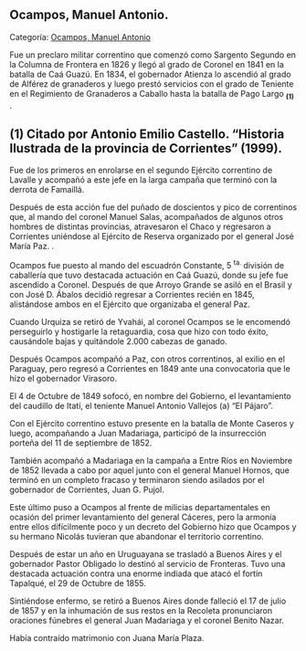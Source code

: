 ## Ocampos, Manuel Antonio.

Categoría: [Ocampos, Manuel Antonio](http://descubrircorrientes.com.ar/2012/index.php/3387-biografias/l-m-n-n-o-p-q/ocampos-manuel-antonio)

Fue un preclaro militar correntino que comenzó como Sargento Segundo en la Columna de Frontera en 1826 y llegó al grado de Coronel en 1841 en la batalla de Caá Guazú. En 1834, el gobernador Atienza lo ascendió al grado de Alférez de granaderos y luego prestó servicios con el grado de Teniente en el Regimiento de Granaderos a Caballo hasta la batalla de Pago Largo <sub><strong><span><span>(1)</span></span></strong></sub> .

## **(1)** Citado por Antonio Emilio Castello. “Historia Ilustrada de la provincia de Corrientes” (1999).

Fue de los primeros en enrolarse en el segundo Ejército correntino de Lavalle y acompañó a este jefe en la larga campaña que terminó con la derrota de Famaillá.

Después de esta acción fue del puñado de doscientos y pico de correntinos que, al mando del coronel Manuel Salas, acompañados de algunos otros hombres de distintas provincias, atravesaron el Chaco y regresaron a Corrientes uniéndose al Ejército de Reserva organizado por el general José María Paz. .

Ocampos fue puesto al mando del escuadrón Constante, 5 <sup><span><span>ta. </span></span></sup> división de caballería que tuvo destacada actuación en Caá Guazú, donde su jefe fue ascendido a Coronel. Después de que Arroyo Grande se asiló en el Brasil y con José D. Ábalos decidió regresar a Corrientes recién en 1845, alistándose ambos en el Ejército que organizaba el general Paz.

Cuando Urquiza se retiró de Yvahái, al coronel Ocampos se le encomendó perseguirlo y hostigarle la retaguardia, cosa que hizo con todo éxito, causándole bajas y quitándole 2.000 cabezas de ganado.

Después Ocampos acompañó a Paz, con otros correntinos, al exilio en el Paraguay, pero regresó a Corrientes en 1849 ante una convocatoria que le hizo el gobernador Virasoro.

El 4 de Octubre de 1849 sofocó, en nombre del Gobierno, el levantamiento del caudillo de Itatí, el teniente Manuel Antonio Vallejos (a) “El Pájaro”.

Con el Ejército correntino estuvo presente en la batalla de Monte Caseros y luego, acompañando a Juan Madariaga, participó de la insurrección porteña del 11 de septiembre de 1852.

También acompañó a Madariaga en la campaña a Entre Ríos en Noviembre de 1852 llevada a cabo por aquel junto con el general Manuel Hornos, que terminó en un completo fracaso y terminaron siendo asilados por el gobernador de Corrientes, Juan G. Pujol.

Este último puso a Ocampos al frente de milicias departamentales en ocasión del primer levantamiento del general Cáceres, pero la armonía entre ellos difícilmente poco y un decreto del Gobierno hizo que Ocampos y su hermano Nicolás tuvieran que abandonar el territorio correntino.

Después de estar un año en Uruguayana se trasladó a Buenos Aires y el gobernador Pastor Obligado lo destinó al servicio de Fronteras. Tuvo una destacada actuación contra una enorme indiada que atacó el fortín Tapalqué, el 29 de Octubre de 1855.

Sintiéndose enfermo, se retiró a Buenos Aires donde falleció el 17 de julio de 1857 y en la inhumación de sus restos en la Recoleta pronunciaron oraciones fúnebres el general Juan Madariaga y el coronel Benito Nazar.

Había contraído matrimonio con Juana María Plaza.